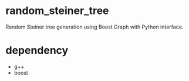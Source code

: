 # random_steiner_tree
Random Steiner tree generation using Boost Graph with Python interface.

# dependency

- g++
- boost
